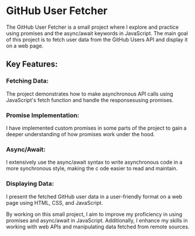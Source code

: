# GitHub User Fetcher
The GitHub User Fetcher is a small project where I explore and practice using promises and the async/await keywords in JavaScript.
The main goal of this project is to fetch user data from the GitHub Users API and display it on a web page.

## Key Features:

### Fetching Data:
The project demonstrates how to make asynchronous API calls using JavaScript's fetch function and handle
the responsesusing promises.

### Promise Implementation: 
I have implemented custom promises in some parts of the project to gain a deeper understanding 
of how promises work under the hood.

### Async/Await: 
I extensively use the async/await syntax to write asynchronous code in a more synchronous style, making the c
ode easier to read and maintain.

### Displaying Data: 
I present the fetched GitHub user data in a user-friendly format on a web page using HTML, CSS, and JavaScript.

By working on this small project, I aim to improve my proficiency in using promises and async/await in JavaScript. Additionally, 
I enhance my skills in working with web APIs and manipulating data fetched from remote sources.
